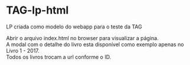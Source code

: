# TAG-lp-html
LP criada como modelo do webapp para o teste da TAG

Abrir o arquivo index.html no browser para visualizar a página.<br>
A modal com o detalhe do livro esta disponível como exemplo apenas no Livro 1 - 2017.<br>
Todos os livros trocam a url conforme o ID.
